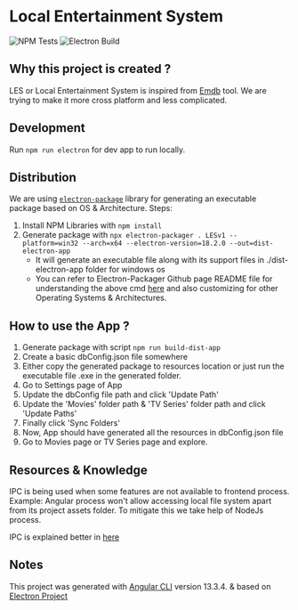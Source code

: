 # Local Entertainment System
![NPM Tests](https://github.com/vsaiprakash/local-entertainment-system/actions/workflows/npm-tests-workflow.yml/badge.svg)
![Electron Build](https://github.com/vsaiprakash/local-entertainment-system/actions/workflows/electron-build-workflow.yml/badge.svg)

## Why this project is created ?

LES or Local Entertainment System is inspired from [Emdb](https://www.emdb.eu/) tool. We are trying to make it more cross platform and less complicated.

## Development

Run `npm run electron` for dev app to run locally.

## Distribution

We are using [`electron-package`](https://github.com/electron/electron-packager) library for generating an executable package based on OS & Architecture.
Steps:
1. Install NPM Libraries with `npm install`
2. Generate package with `npx electron-packager . LESv1 --platform=win32 --arch=x64 --electron-version=18.2.0 --out=dist-electron-app`
    - It will generate an executable file along with its support files in ./dist-electron-app folder for windows os
    - You can refer to Electron-Packager Github page README file for understanding the above cmd [here](https://github.com/electron/electron-packager) and also customizing for other Operating Systems & Architectures.

## How to use the App ?

1. Generate package with script `npm run build-dist-app`
2. Create a basic dbConfig.json file somewhere
3. Either copy the generated package to resources location or just run the executable file .exe in the generated folder.
4. Go to Settings page of App
5. Update the dbConfig file path and click 'Update Path'
6. Update the 'Movies' folder path & 'TV Series' folder path and click 'Update Paths'
7. Finally click 'Sync Folders'
8. Now, App should have generated all the resources in dbConfig.json file
9. Go to Movies page or TV Series page and explore.

## Resources & Knowledge

IPC is being used when some features are not available to frontend process. Example: Angular process won't allow accessing local file system apart from its project assets folder. To mitigate this we take help of NodeJs process.

IPC is explained better in [here](https://github.com/marcialwushu/angular-electron/wiki/Using-IPC-in-Angular#a-simple-workaround)

## Notes

This project was generated with [Angular CLI](https://github.com/angular/angular-cli) version 13.3.4. & based on [Electron Project](https://github.com/custom-templates/angular-electron-project-v2)
